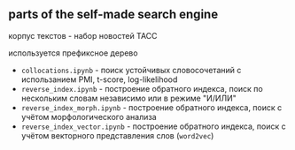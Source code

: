 ## parts of the self-made search engine
корпус текстов - набор новостей ТАСС

используется префиксное дерево
- `collocations.ipynb` - поиск устойчивых словосочетаний с использанием PMI, t-score, log-likelihood
- `reverse_index.ipynb` - построение обратного индекса, поиск по нескольким словам независимо или в режиме "И/ИЛИ"
- `reverse_index_morph.ipynb` - построение обратного индекса, поиск с учётом морфологического анализа
- `reverse_index_vector.ipynb` - построение обратного индекса, поиск с учётом векторного представления слов (`word2vec`)